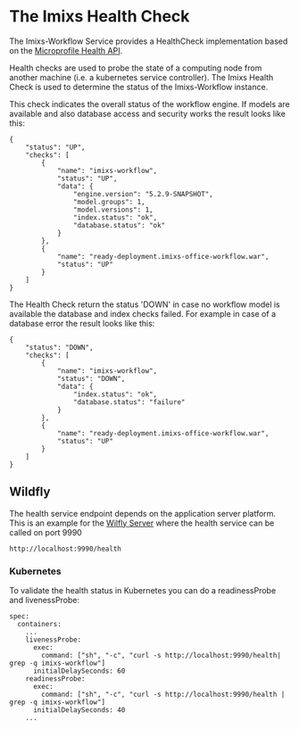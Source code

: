 # The Imixs Health Check 

The Imixs-Workflow Service provides a HealthCheck implementation based on the [Microprofile Health API](https://microprofile.io/project/eclipse/microprofile-health).

Health checks are used to probe the state of a computing node from another machine (i.e. a kubernetes service controller).
The Imixs Health Check is used to determine the status of the Imixs-Workflow instance. 

This check indicates the overall status of the workflow engine. If models are available and also database access and security works the result looks like this:
 
	{
		"status": "UP",
		"checks": [
			{
				"name": "imixs-workflow",
				"status": "UP",
				"data": {
					"engine.version": "5.2.9-SNAPSHOT",
					"model.groups": 1,
					"model.versions": 1,
					"index.status": "ok",
					"database.status": "ok"
				}
			},
			{
				"name": "ready-deployment.imixs-office-workflow.war",
				"status": "UP"
			}
		]
	}
 
The Health Check return the status 'DOWN' in case no workflow model is available the database and index checks failed.  For example in case of a database error the result looks like this:

	{
		"status": "DOWN",
		"checks": [
			{
				"name": "imixs-workflow",
				"status": "DOWN",
				"data": {
					"index.status": "ok",
					"database.status": "failure"
				}
			},
			{
				"name": "ready-deployment.imixs-office-workflow.war",
				"status": "UP"
			}
		]
	}
 
 
 
## Wildfly 

The health service endpoint depends on the application server platform. This is an example for the [Wilfly Server](https://wildfly.org/) where the health service can be called on port 9990

	http://localhost:9990/health
	

### Kubernetes

To validate the health status in Kubernetes you can do a readinessProbe and livenessProbe:

	spec:
	  containers:
	    ...
	    livenessProbe:
	      exec:
	        command: ["sh", "-c", "curl -s http://localhost:9990/health| grep -q imixs-workflow"]
	      initialDelaySeconds: 60
	    readinessProbe:
	      exec:
	        command: ["sh", "-c", "curl -s http://localhost:9990/health | grep -q imixs-workflow"]
	      initialDelaySeconds: 40
		...
  
	